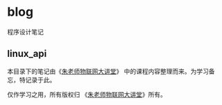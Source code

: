 # blog
程序设计笔记

## linux_api
本目录下的笔记由《[朱老师物联网大讲堂](http://42.236.75.62:8080/index.html)》
中的课程内容整理而来。为学习备忘，特记录于此。

仅作学习之用，所有版权归
《[朱老师物联网大讲堂](http://42.236.75.62:8080/index.html)》所有。
